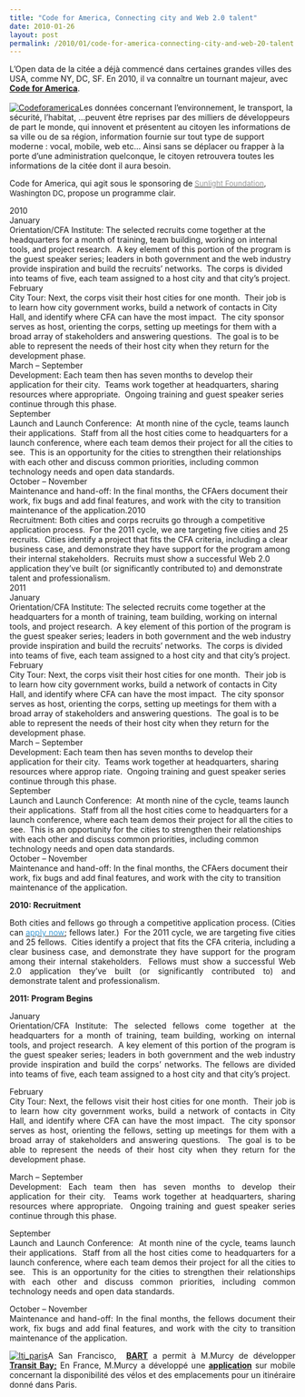 ```yaml
---
title: "Code for America, Connecting city and Web 2.0 talent"
date: 2010-01-26
layout: post
permalink: /2010/01/code-for-america-connecting-city-and-web-20-talent.html
---
```


<p>L’Open data de la citée a déjà commencé dans certaines grandes villes des USA, comme NY, DC, SF. En 2010, il va connaître un tournant majeur, avec <span style="text-decoration: underline"><strong><a href="http://codeforamerica.org/" target="_blank">Code for America</a></strong></span>.<br /> <span class="text"><br /><a href="/wp-content/uploads/sites/6/old/6a0120a66d2ad4970b0120a812197a970b-pi.png" rel="lightbox"><img alt="Codeforamerica" border="0" class="asset asset-image at-xid-6a0120a66d2ad4970b0120a812197a970b " src="/wp-content/uploads/sites/6/old/6a0120a66d2ad4970b0120a812197a970b-120pi.png" title="Codeforamerica" /></a>Les données concernant l’environnement, le transport, la sécurité, l’habitat, …peuvent être reprises par des milliers de développeurs de part le monde, qui innovent et présentent au citoyen les informations de sa ville ou de sa région, information fournie sur tout type de support moderne : vocal, mobile, web etc… Ainsi sans se déplacer ou frapper à la porte d’une administration quelconque, le citoyen retrouvera toutes les informations de la citée dont il aura besoin.</span></p> <p><span class="text">Code for America, qui agit sous le sponsoring de<small><font size="2"> </font><a href="http://www.sunlightfoundation.com/" target="_blank"><font color="#999999" size="2">Sunlight Foundation</font></a><font size="2">, Washington DC, </font></small>propose un programme clair.</span></p> <p><span class="text"></span></p>   <!--more--> <span class="text"> <div class="entry-content"> <div id="_mcePaste">2010</div></div> <div class="entry-content"> <div id="_mcePaste">January</div></div> <div class="entry-content"> <div id="_mcePaste">Orientation/CFA Institute: The selected recruits come together at the headquarters for a month of training, team building, working on internal tools, and project research.  A key element of this portion of the program is the guest speaker series; leaders in both government and the web industry provide inspiration and build the recruits’ networks.  The corps is divided into teams of five, each team assigned to a host city and that city’s project.</div></div> <div class="entry-content"> <div id="_mcePaste">February</div></div> <div class="entry-content"> <div id="_mcePaste">City Tour: Next, the corps visit their host cities for one month.  Their job is to learn how city government works, build a network of contacts in City Hall, and identify where CFA can have the most impact.  The city sponsor serves as host, orienting the corps, setting up meetings for them with a broad array of stakeholders and answering questions.  The goal is to be able to represent the needs of their host city when they return for the development phase.</div></div> <div class="entry-content"> <div id="_mcePaste">March – September</div></div> <div class="entry-content"> <div id="_mcePaste">Development: Each team then has seven months to develop their application for their city.  Teams work together at headquarters, sharing resources where appropriate.  Ongoing training and guest speaker series continue through this phase.</div></div> <div class="entry-content"> <div id="_mcePaste">September</div></div> <div class="entry-content"> <div id="_mcePaste">Launch and Launch Conference:  At month nine of the cycle, teams launch their applications.  Staff from all the host cities come to headquarters for a launch conference, where each team demos their project for all the cities to see.  This is an opportunity for the cities to strengthen their relationships with each other and discuss common priorities, including common technology needs and open data standards.</div></div> <div class="entry-content"> <div id="_mcePaste">October – November</div></div> <div class="entry-content"> <div id="_mcePaste">Maintenance and hand-off: In the final months, the CFAers document their work, fix bugs and add final features, and work with the city to transition maintenance of the application.2010</div></div> <div class="entry-content"> <div id="_mcePaste">Recruitment: Both cities and corps recruits go through a competitive application process.  For the 2011 cycle, we are targeting five cities and 25 recruits.  Cities identify a project that fits the CFA criteria, including a clear business case, and demonstrate they have support for the program among their internal stakeholders.  Recruits must show a successful Web 2.0 application they’ve built (or significantly contributed to) and demonstrate talent and professionalism.</div></div> <div class="entry-content"> <div id="_mcePaste">2011</div></div> <div class="entry-content"> <div id="_mcePaste">January</div></div> <div class="entry-content"> <div id="_mcePaste">Orientation/CFA Institute: The selected recruits come together at the headquarters for a month of training, team building, working on internal tools, and project research.  A key element of this portion of the program is the guest speaker series; leaders in both government and the web industry provide inspiration and build the recruits’ networks.  The corps is divided into teams of five, each team assigned to a host city and that city’s project.</div></div> <div class="entry-content"> <div id="_mcePaste">February</div></div> <div class="entry-content"> <div id="_mcePaste">City Tour: Next, the corps visit their host cities for one month.  Their job is to learn how city government works, build a network of contacts in City Hall, and identify where CFA can have the most impact.  The city sponsor serves as host, orienting the corps, setting up meetings for them with a broad array of stakeholders and answering questions.  The goal is to be able to represent the needs of their host city when they return for the development phase.</div></div> <div class="entry-content"> <div id="_mcePaste">March – September</div></div> <div class="entry-content"> <div id="_mcePaste">Development: Each team then has seven months to develop their application for their city.  Teams work together at headquarters, sharing resources where approp
riate.  Ongoing training and guest speaker series continue through this phase.</div></div> <div class="entry-content"> <div id="_mcePaste">September</div></div> <div class="entry-content"> <div id="_mcePaste">Launch and Launch Conference:  At month nine of the cycle, teams launch their applications.  Staff from all the host cities come to headquarters for a launch conference, where each team demos their project for all the cities to see.  This is an opportunity for the cities to strengthen their relationships with each other and discuss common priorities, including common technology needs and open data standards.</div></div> <div class="entry-content"> <div id="_mcePaste">October – November</div></div> <div class="entry-content"> <div id="_mcePaste">Maintenance and hand-off: In the final months, the CFAers document their work, fix bugs and add final features, and work with the city to transition maintenance of the application.</div></div> <p align="justify" class="entry-content"><strong>2010</strong><strong>: Recruitment</strong></p> <p align="justify" class="entry-content">Both cities and fellows go through a competitive application process. (Cities can <a href="http://codeforamerica.org/for-cities/call-for-applications/"><font color="#409dd6">apply now</font></a>; fellows later.)  For the 2011 cycle, we are targeting five cities and 25 fellows.  Cities identify a project that fits the CFA criteria, including a clear business case, and demonstrate they have support for the program among their internal stakeholders.  Fellows must show a successful Web 2.0 application they’ve built (or significantly contributed to) and demonstrate talent and professionalism.</p> <p align="justify" class="entry-content"><strong>2011: Program Begins</strong></p> <p align="justify" class="entry-content">January<br />Orientation/CFA Institute: The selected fellows come together at the headquarters for a month of training, team building, working on internal tools, and project research.  A key element of this portion of the program is the guest speaker series; leaders in both government and the web industry provide inspiration and build the corps’ networks. The fellows are divided into teams of five, each team assigned to a host city and that city’s project.</p> <p align="justify" class="entry-content">February<br />City Tour: Next, the fellows visit their host cities for one month.  Their job is to learn how city government works, build a network of contacts in City Hall, and identify where CFA can have the most impact.  The city sponsor serves as host, orienting the fellows, setting up meetings for them with a broad array of stakeholders and answering questions.  The goal is to be able to represent the needs of their host city when they return for the development phase.</p> <p align="justify" class="entry-content">March – September<br />Development: Each team then has seven months to develop their application for their city.  Teams work together at headquarters, sharing resources where appropriate.  Ongoing training and guest speaker series continue through this phase.</p> <p align="justify" class="entry-content">September<br />Launch and Launch Conference:  At month nine of the cycle, teams launch their applications.  Staff from all the host cities come to headquarters for a launch conference, where each team demos their project for all the cities to see.  This is an opportunity for the cities to strengthen their relationships with each other and discuss common priorities, including common technology needs and open data standards.</p> <p align="justify" class="entry-content">October – November<br />Maintenance and hand-off: In the final months, the fellows document their work, fix bugs and add final features, and work with the city to transition maintenance of the application.</p> <p align="justify" class="entry-content"><a href="/wp-content/uploads/sites/6/old/6a0120a66d2ad4970b012877152754970c-pi.jpg" rel="lightbox"><img alt="Iti_paris" border="0" class="asset asset-image at-xid-6a0120a66d2ad4970b012877152754970c " src="/wp-content/uploads/sites/6/old/6a0120a66d2ad4970b012877152754970c-500pi.jpg" title="Iti_paris" /></a>A San Francisco,  <strong><span style="text-decoration: underline"><a href="http://www.bart.gov/schedules/developers/index.aspx">BART</a></span></strong> a permit à M.Murcy de développer <a href="http://www.moiclog.com" target="_blank"><strong>Transit Bay</strong></a><span style="text-decoration: underline"><strong>;</strong></span> <span class="text" style="text-decoration: none">En France, M.Murcy a développé une <a href="http://www.itineraire-paris.net" target="_blank"><strong>application</strong></a> sur mobile concernant la disponibilité des vélos et des emplacements pour un itinéraire donné dans Paris.<br /><br /></span><span class="text"><br /></span></p> <p align="justify" class="entry-content"> </p></span>